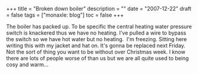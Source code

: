+++
title = "Broken down boiler"
description = ""
date = "2007-12-22"
draft = false
tags = ["monaxle: blog"]
toc = false
+++

The boiler has packed up. To be specific the central heating water pressure switch is knackered thus we have no heating. I've pulled a wire to bypass the switch so we have hot water but no heating.  I'm freezing. Sitting here writing this with my jacket and hat on. It's gonna be replaced next Friday.  Not the sort of thing you want to be without over Christmas week. I know there are lots of people worse of than us but we are all quite used to being cosy and warm...